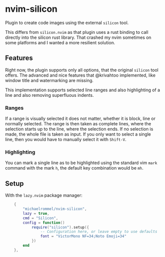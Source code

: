 # nvim-silicon

Plugin to create code images using the external `silicon` tool.

This differs from `silicon.nvim` as that plugin uses a rust binding to call directly into the silicon rust library. That crashed my nvim sometimes on some platforms and I wanted a more resilient solution.

## Features 

Right now, the plugin supports only all options, that the original `silicon` tool offers. The advanced and nice features that @krivahtoo implemented, like window title and watermarking are missing.

This implementation supports selected line ranges and also highlighting of a line and also removing superfluous indents.

### Ranges

If a range is visually selected it does not matter, whether it is block, line or normally selected. The range is then taken as complete lines, where the selection starts up to the line, where the selection ends.
If no selection is made, the whole file is taken as input. If you only want to select a single line, then you would have to manually select it with `Shift-V`.

### Highlighting

You can mark a single line as to be highlighted using the standard vim `mark` command with the mark `h`, the default key combination would be `mh`.

## Setup

With the `lazy.nvim` package manager:

```lua
	{
		"michaelrommel/nvim-silicon",
		lazy = true,
		cmd = "Silicon",
		config = function()
			require("silicon").setup({
				-- Configuration here, or leave empty to use defaults
				font = "VictorMono NF=34;Noto Emoji=34"
			})
		end
	},
```

